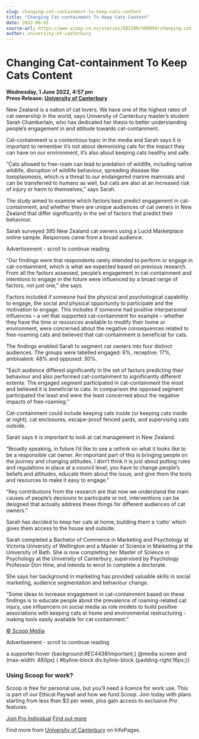```yaml
---
slug: changing-cat-containment-to-keep-cats-content
title: "Changing Cat-containment To Keep Cats Content"
date: 2022-06-01
source-url: https://www.scoop.co.nz/stories/ED2206/S00004/changing-cat-containment-to-keep-cats-content.htm
author: university-of-canterbury
---
```

Changing Cat-containment To Keep Cats Content
=============================================

**Wednesday, 1 June 2022, 4:57 pm**  
**Press Release: [University of Canterbury](https://info.scoop.co.nz/University_of_Canterbury)**

New Zealand is a nation of cat lovers. We have one of the highest rates of cat ownership in the world, says University of Canterbury master’s student Sarah Chamberlain, who has dedicated her thesis to better understanding people’s engagement in and attitude towards cat-containment.

Cat-containment is a contentious topic in the media and Sarah says it is important to remember it’s not about demonising cats for the impact they can have on our environment, it’s also about keeping cats healthy and safe.

“Cats allowed to free-roam can lead to predation of wildlife, including native wildlife, disruption of wildlife behaviour, spreading disease like toxoplasmosis, which is a threat to our endangered marine mammals and can be transferred to humans as well, but cats are also at an increased risk of injury or harm to themselves,” says Sarah.

The study aimed to examine which factors best predict engagement in cat-containment, and whether there are unique audiences of cat owners in New Zealand that differ significantly in the set of factors that predict their behaviour.

Sarah surveyed 395 New Zealand cat owners using a Lucid Marketplace online sample. Responses came from a broad audience.

Advertisement - scroll to continue reading





“Our findings were that respondents rarely intended to perform or engage in cat-containment, which is what we expected based on previous research. From all the factors assessed, people’s engagement in cat-containment and intentions to engage in the future were influenced by a broad range of factors, not just one,” she says.

Factors included if someone had the physical and psychological capability to engage, the social and physical opportunity to participate and the motivation to engage. This includes if someone had positive interpersonal influences – a vet that supported cat-containment for example – whether they have the time or resources available to modify their home or environment, were concerned about the negative consequences related to free-roaming cats and believed that cat-containment is beneficial for cats.

The findings enabled Sarah to segment cat owners into four distinct audiences. The groups were labelled engaged: 6%, receptive: 17%, ambivalent: 48% and opposed: 30%.

“Each audience differed significantly in the set of factors predicting their behaviour and also performed cat-containment to significantly different extents. The engaged segment participated in cat-containment the most and believed it is beneficial to cats. In comparison the opposed segment participated the least and were the least concerned about the negative impacts of free-roaming.”

Cat-containment could include keeping cats inside (or keeping cats inside at night), cat enclosures, escape-proof fenced yards, and supervising cats outside.

Sarah says it is important to look at cat management in New Zealand.

“Broadly speaking, in future I’d like to see a rethink on what it looks like to be a responsible cat owner. An important part of this is bringing people on the journey and changing attitudes. I don’t think it is just about putting rules and regulations in place at a council level, you have to change people’s beliefs and attitudes, educate them about the issue, and give them the tools and resources to make it easy to engage.”

“Key contributions from the research are that now we understand the main causes of people’s decisions to participate or not, interventions can be designed that actually address these things for different audiences of cat owners.”

Sarah has decided to keep her cats at home, building them a ‘catio’ which gives them access to the house and outside.

Sarah completed a Bachelor of Commerce in Marketing and Psychology at Victoria University of Wellington and a Master of Science in Marketing at the University of Bath. She is now completing her Master of Science in Psychology at the University of Canterbury, supervised by Psychology Professor Don Hine, and intends to enrol to complete a doctorate.

She says her background in marketing has provided valuable skills in social marketing, audience segmentation and behaviour change.

“Some ideas to increase engagement in cat-containment based on these findings is to educate people about the prevalence of roaming-related cat injury, use influencers on social media as role models to build positive associations with keeping cats at home and environmental restructuring -making tools easily available for cat containment.”

[© Scoop Media](http://www.scoop.co.nz/about/terms.html)  

Advertisement - scroll to continue reading



a.supporter:hover {background:#EC4438!important;} @media screen and (max-width: 480px) { #byline-block div.byline-block {padding-right:16px;}}

### Using Scoop for work?

Scoop is free for personal use, but you’ll need a licence for work use. This is part of our Ethical Paywall and how we fund Scoop. Join today with plans starting from less than $3 per week, plus gain access to exclusive _Pro_ features.  
  
[Join Pro Individual](https://pro.scoop.co.nz/Individual/?from=ProIn24) [Find out more](https://pro.scoop.co.nz/using-scoop-for-work/?from=ProIn24)

Find more from [University of Canterbury](https://info.scoop.co.nz/University_of_Canterbury) on InfoPages.